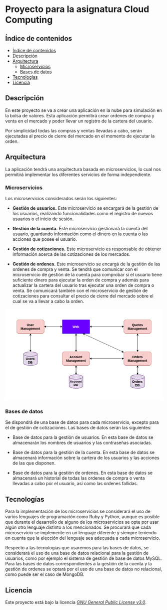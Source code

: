 # Proyecto para la asignatura Cloud Computing

## Índice de contenidos

<!-- TOC depthFrom:2 depthTo:6 withLinks:1 updateOnSave:1 orderedList:0 -->

- [Índice de contenidos](#ndice-de-contenidos)
- [Descripción](#descripcin)
- [Arquitectura](#arquitectura)
	- [Microservicios](#microservicios)
	- [Bases de datos](#bases-de-datos)
- [Tecnologías](#tecnologas)
- [Licencia](#licencia)

<!-- /TOC -->

## Descripción

En este proyecto se va a crear una aplicación en la nube para simulación en la bolsa de valores. Esta aplicación permitirá crear ordenes de compra y venta en el mercado y poder llevar un registro de la cartera del usuario.

Por simplicidad todas las compras y ventas llevadas a cabo, serán ejecutadas al precio de cierre del mercado en el momento de ejecutar la orden.

## Arquitectura

La aplicación tendrá una arquitectura basada en microservicios, lo cual nos permitirá implementar los diferentes servicios de forma independiente.

### Microservicios

Los microservicios considerados serán los siguientes:

* **Gestión de usuarios.** Este microservicio se encargará de la gestión de los usuarios, realizando funcionalidades como el registro de nuevos usuarios o el inicio de sesión.

* **Gestión de la cuenta.** Este microservicio gestionará la cuenta del usuario, guardando información como el dinero en la cuenta o las acciones que posee el usuario.

* **Gestión de cotizaciones.** Este microservicio es responsable de obtener información acerca de las cotizaciones de los mercados.

* **Gestión de ordenes.** Este microservicio se encargá de la gestión de las ordenes de compra y venta. Se tendrá que comunicar con el microservicio de gestión de la cuenta para comprobar si el usuario tiene suficiente dinero para ejecutar la orden de compra y además para actualizar la cartera del usuario tras ejecutar una orden de compra o venta. Se comunicará también con el microservicio de gestión de cotizaciones para consultar el precio de cierre del mercado sobre el cual se va a llevar a cabo la orden.


![](docs/img/architectureDiagram.png)

### Bases de datos

Se dispondrá de una base de datos para cada microservicio, excepto para el de gestión de cotizaciones. Las bases de datos serán las siguientes:

* Base de datos para la gestión de usuarios. En esta base de datos se almacenarán los nombres de usuarios y las contraseñas asociadas.

* Base de datos para la gestión de la cuenta. En esta base de datos se almacenará información sobre la cartera de los usuarios y las acciones de las que disponen.

* Base de datos para la gestión de ordenes. En esta base de datos se almacenará un historial de todas las ordenes de compra o venta llevadas a cabo por el usuario, así como las ordenes fallidas.

## Tecnologías

Para la implementación de los microservicios se considerará el uso de varios lenguajes de programación como Ruby y Python, aunque es posible que durante el desarrollo de alguno de los microservicios se opte por usar algún otro lenguaje distinto a los mencionados. Se procurará que cada microservicio se implemente en un lenguaje diferente y siempre teniendo en cuenta que la elección del lenguaje sea adecuada a cada microservicio.

Respecto a las tecnologías que usaremos para las bases de datos, se considerará el uso de una base de datos relacional para la gestión de usuarios, como por ejemplo el sistema de gestión de base de datos MySQL. Para las bases de datos correspondientes a la gestión de la cuenta y la gestión de ordenes se optará por el uso de una base de datos no relacional, como puede ser el caso de MongoDB.

## Licencia

Este proyecto está bajo la licencia [*GNU General Public License v3.0*](https://github.com/Solano96/CC-Project-Trading/blob/master/LICENSE).
